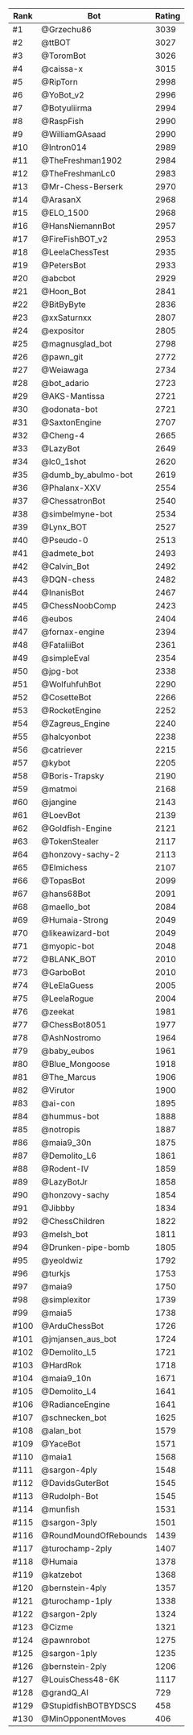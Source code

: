 Rank|Bot|Rating
---|---|---
#1|@Grzechu86|3039
#2|@ttBOT|3027
#3|@ToromBot|3026
#4|@caissa-x|3015
#5|@RipTorn|2998
#6|@YoBot_v2|2996
#7|@Botyuliirma|2994
#8|@RaspFish|2990
#9|@WilliamGAsaad|2990
#10|@Intron014|2989
#11|@TheFreshman1902|2984
#12|@TheFreshmanLc0|2983
#13|@Mr-Chess-Berserk|2970
#14|@ArasanX|2968
#15|@ELO_1500|2968
#16|@HansNiemannBot|2957
#17|@FireFishBOT_v2|2953
#18|@LeelaChessTest|2935
#19|@PetersBot|2933
#20|@abcbot|2929
#21|@Hoon_Bot|2841
#22|@BitByByte|2836
#23|@xxSaturnxx|2807
#24|@expositor|2805
#25|@magnusglad_bot|2798
#26|@pawn_git|2772
#27|@Weiawaga|2734
#28|@bot_adario|2723
#29|@AKS-Mantissa|2721
#30|@odonata-bot|2721
#31|@SaxtonEngine|2707
#32|@Cheng-4|2665
#33|@LazyBot|2649
#34|@lc0_1shot|2620
#35|@dumb_by_abulmo-bot|2619
#36|@Phalanx-XXV|2554
#37|@ChessatronBot|2540
#38|@simbelmyne-bot|2534
#39|@Lynx_BOT|2527
#40|@Pseudo-0|2513
#41|@admete_bot|2493
#42|@Calvin_Bot|2492
#43|@DQN-chess|2482
#44|@InanisBot|2467
#45|@ChessNoobComp|2423
#46|@eubos|2404
#47|@fornax-engine|2394
#48|@FataliiBot|2361
#49|@simpleEval|2354
#50|@jpg-bot|2338
#51|@WolfuhfuhBot|2290
#52|@CosetteBot|2266
#53|@RocketEngine|2252
#54|@Zagreus_Engine|2240
#55|@halcyonbot|2238
#56|@catriever|2215
#57|@kybot|2205
#58|@Boris-Trapsky|2190
#59|@matmoi|2168
#60|@jangine|2143
#61|@LoevBot|2139
#62|@Goldfish-Engine|2121
#63|@TokenStealer|2117
#64|@honzovy-sachy-2|2113
#65|@Elmichess|2107
#66|@TopasBot|2099
#67|@hans68Bot|2091
#68|@maello_bot|2084
#69|@Humaia-Strong|2049
#70|@likeawizard-bot|2049
#71|@myopic-bot|2048
#72|@BLANK_BOT|2010
#73|@GarboBot|2010
#74|@LeElaGuess|2005
#75|@LeelaRogue|2004
#76|@zeekat|1981
#77|@ChessBot8051|1977
#78|@AshNostromo|1964
#79|@baby_eubos|1961
#80|@Blue_Mongoose|1918
#81|@The_Marcus|1906
#82|@Virutor|1900
#83|@ai-con|1895
#84|@hummus-bot|1888
#85|@notropis|1887
#86|@maia9_30n|1875
#87|@Demolito_L6|1861
#88|@Rodent-IV|1859
#89|@LazyBotJr|1858
#90|@honzovy-sachy|1854
#91|@Jibbby|1834
#92|@ChessChildren|1822
#93|@melsh_bot|1811
#94|@Drunken-pipe-bomb|1805
#95|@yeoldwiz|1792
#96|@turkjs|1753
#97|@maia9|1750
#98|@simplexitor|1739
#99|@maia5|1738
#100|@ArduChessBot|1726
#101|@jmjansen_aus_bot|1724
#102|@Demolito_L5|1721
#103|@HardRok|1718
#104|@maia9_10n|1671
#105|@Demolito_L4|1641
#106|@RadianceEngine|1641
#107|@schnecken_bot|1625
#108|@alan_bot|1579
#109|@YaceBot|1571
#110|@maia1|1568
#111|@sargon-4ply|1548
#112|@DavidsGuterBot|1545
#113|@Rudolph-Bot|1545
#114|@munfish|1531
#115|@sargon-3ply|1501
#116|@RoundMoundOfRebounds|1439
#117|@turochamp-2ply|1407
#118|@Humaia|1378
#119|@katzebot|1368
#120|@bernstein-4ply|1357
#121|@turochamp-1ply|1338
#122|@sargon-2ply|1324
#123|@Cizme|1321
#124|@pawnrobot|1275
#125|@sargon-1ply|1235
#126|@bernstein-2ply|1206
#127|@LouisChess48-6K|1117
#128|@grandQ_AI|729
#129|@StupidfishBOTBYDSCS|458
#130|@MinOpponentMoves|406
